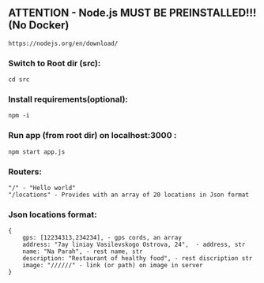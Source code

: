 ## ATTENTION - Node.js MUST BE PREINSTALLED!!! (No Docker)
```
https://nodejs.org/en/download/
```

### Switch to Root dir (src):
```
cd src
```
### Install requirements(optional):
```
npm -i
```
### Run app (from root dir) on <b>localhost:3000</b> :
```
npm start app.js
```

### Routers:
```
"/" - "Hello world"
"/locations" - Provides with an array of 20 locations in Json format
```
### Json locations format:
```
{ 
    gps: [12234313,234234], - gps cords, an array
    address: "7ay liniay Vasilevskogo Ostrova, 24",  - address, str
    name: "Na Parah", - rest name, str
    description: "Restaurant of healthy food", - rest discription str
    image: "//////" - link (or path) on image in server
}
```
 
